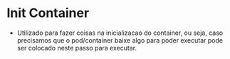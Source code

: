 # Init Container
- Utilizado para fazer coisas na inicializacao do container, ou seja, caso precisamos que o pod/container baixe algo para poder executar pode ser colocado neste passo para executar.